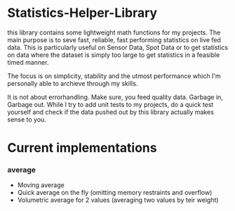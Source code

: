 # Statistics-Helper-Library
this library contains some lightweight math functions for my projects.
The main purpose is to seve fast, reliable, fast performing statistics on live fed data.
This is particularly useful on Sensor Data, Spot Data or to get statistics on data where the dataset is simply too large to get statistics in a feasible timed manner.

The focus is on simplicity, stability and the utmost performance which I'm personally able to archieve through my skills.

It is not about errorhandling. Make sure, you feed quality data. Garbage in, Garbage out.
While I try to add unit tests to my projects, do a quick test yourself and check if the data pushed out by this library actually makes sense to you.

# Current implementations
### average
- Moving average
- Quick average on the fly (omitting memory restraints and overflow)
- Volumetric average for 2 values (averaging two values by teir weight)

